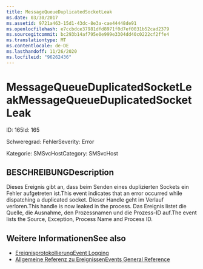 ```yaml
---
title: MessageQueueDuplicatedSocketLeak
ms.date: 03/30/2017
ms.assetid: 9721a463-15d1-43dc-8e3a-cae44448de91
ms.openlocfilehash: e7ccbdce37981dfd8971f0d7ef0031b52cad2379
ms.sourcegitcommit: bc293b14af795e0e999e3304dd40c0222cf2ffe4
ms.translationtype: MT
ms.contentlocale: de-DE
ms.lasthandoff: 11/26/2020
ms.locfileid: "96262436"
---
```

# <a name="messagequeueduplicatedsocketleak"></a><span data-ttu-id="1b1b8-102">MessageQueueDuplicatedSocketLeak</span><span class="sxs-lookup"><span data-stu-id="1b1b8-102">MessageQueueDuplicatedSocketLeak</span></span>

<span data-ttu-id="1b1b8-103">ID: 165</span><span class="sxs-lookup"><span data-stu-id="1b1b8-103">Id: 165</span></span>  
  
 <span data-ttu-id="1b1b8-104">Schweregrad: Fehler</span><span class="sxs-lookup"><span data-stu-id="1b1b8-104">Severity: Error</span></span>  
  
 <span data-ttu-id="1b1b8-105">Kategorie: SMSvcHost</span><span class="sxs-lookup"><span data-stu-id="1b1b8-105">Category: SMSvcHost</span></span>  
  
## <a name="description"></a><span data-ttu-id="1b1b8-106">BESCHREIBUNG</span><span class="sxs-lookup"><span data-stu-id="1b1b8-106">Description</span></span>  

 <span data-ttu-id="1b1b8-107">Dieses Ereignis gibt an, dass beim Senden eines duplizierten Sockets ein Fehler aufgetreten ist.</span><span class="sxs-lookup"><span data-stu-id="1b1b8-107">This event indicates that an error occurred while dispatching a duplicated socket.</span></span> <span data-ttu-id="1b1b8-108">Dieser Handle geht im Verlauf verloren.</span><span class="sxs-lookup"><span data-stu-id="1b1b8-108">This handle is now leaked in the process.</span></span> <span data-ttu-id="1b1b8-109">Das Ereignis listet die Quelle, die Ausnahme, den Prozessnamen und die Prozess-ID auf.</span><span class="sxs-lookup"><span data-stu-id="1b1b8-109">The event lists the Source, Exception, Process Name and Process ID.</span></span>  
  
## <a name="see-also"></a><span data-ttu-id="1b1b8-110">Weitere Informationen</span><span class="sxs-lookup"><span data-stu-id="1b1b8-110">See also</span></span>

- [<span data-ttu-id="1b1b8-111">Ereignisprotokollierung</span><span class="sxs-lookup"><span data-stu-id="1b1b8-111">Event Logging</span></span>](index.md)
- [<span data-ttu-id="1b1b8-112">Allgemeine Referenz zu Ereignissen</span><span class="sxs-lookup"><span data-stu-id="1b1b8-112">Events General Reference</span></span>](events-general-reference.md)
